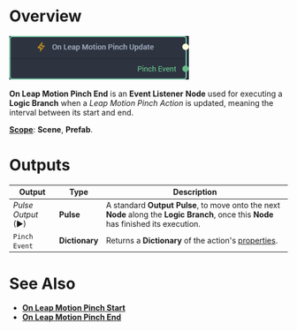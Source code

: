 # Overview

![The On Leap Motion Pinch Update Node.](../../../.gitbook/assets/onleapmotionpinchupdatenode20241.png)

**On Leap Motion Pinch End** is an **Event Listener** **Node** used for executing a **Logic Branch** when a *Leap Motion Pinch Action* is updated, meaning the interval between its start and end.

[**Scope**](../../overview.md#scopes): **Scene**, **Prefab**.


# Outputs

|Output|Type|Description|
|---|---|---|
|*Pulse Output* (►)|**Pulse**|A standard **Output Pulse**, to move onto the next **Node** along the **Logic Branch**, once this **Node** has finished its execution.|
| `Pinch Event` | **Dictionary** |Returns a **Dictionary** of the action's [properties](README.md#properties).|

# See Also

* [**On Leap Motion Pinch Start**](on-leapmotion-pinch-start.md)
* [**On Leap Motion Pinch End**](on-leapmotion-pinch-end.md)